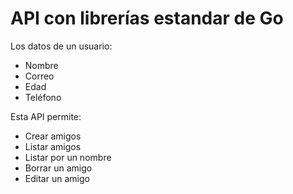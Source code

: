 # API con librerías estandar de Go
Los datos de un usuario: 
- Nombre
- Correo
- Edad
- Teléfono

Esta API permite:
- Crear amigos
- Listar amigos
- Listar por un nombre
- Borrar un amigo
- Editar un amigo